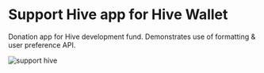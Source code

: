 # Support Hive app for Hive Wallet

Donation app for Hive development fund. Demonstrates use of formatting & user preference API.

![support hive](https://f.cloud.github.com/assets/412533/1962440/6f3bba6a-8287-11e3-8fd5-bdd10999b18d.png)
